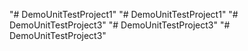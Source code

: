 "# DemoUnitTestProject1" 
"# DemoUnitTestProject1" 
"# DemoUnitTestProject3" 
"# DemoUnitTestProject3" 
"# DemoUnitTestProject3" 
